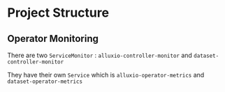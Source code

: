 # Project Structure


## Operator Monitoring

There are two ```ServiceMonitor``` : ```alluxio-controller-monitor```  and  ```dataset-controller-monitor```

They have their own ```Service``` which is ```alluxio-operator-metrics``` and ```dataset-operator-metrics```
